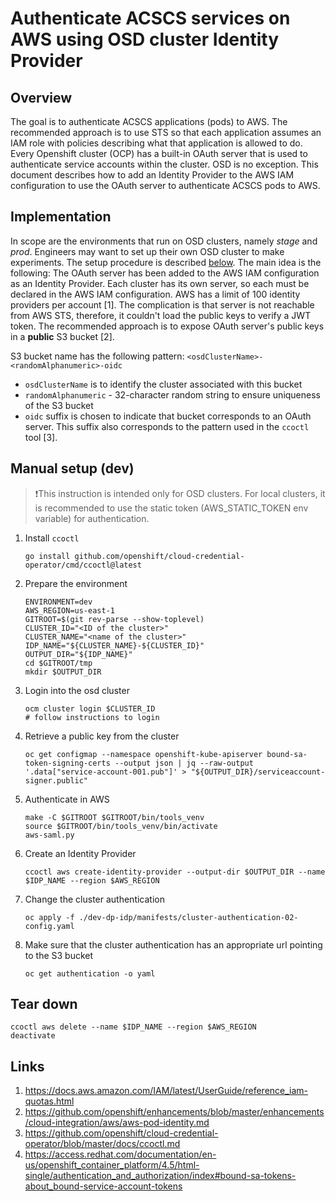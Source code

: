 # Authenticate ACSCS services on AWS using OSD cluster Identity Provider

## Overview
The goal is to authenticate ACSCS applications (pods) to AWS. The recommended approach is to use STS so that each application assumes an IAM role with policies describing what that application is allowed to do.
Every Openshift cluster (OCP) has a built-in OAuth server that is used to authenticate service accounts within the cluster. OSD is no exception. This document describes how to add an Identity Provider to the AWS IAM configuration to use the OAuth server to authenticate ACSCS pods to AWS.

## Implementation
In scope are the environments that run on OSD clusters, namely _stage_ and _prod_. Engineers may want to set up their own OSD cluster to make experiments. The setup procedure is described [below](#manual-setup-dev).
The main idea is the following: The OAuth server has been added to the AWS IAM configuration as an Identity Provider. Each cluster has its own server, so each must be declared in the AWS IAM configuration. AWS has a limit of 100 identity providers per account [1].
The complication is that server is not reachable from AWS STS, therefore, it couldn't load the public keys to verify a JWT token. The recommended approach is to expose OAuth server's public keys in a **public** S3 bucket [2].

S3 bucket name has the following pattern: `<osdClusterName>-<randomAlphanumeric>-oidc`
- `osdClusterName` is to identify the cluster associated with this bucket
- `randomAlphanumeric` - 32-character random string to ensure uniqueness of the S3 bucket
- `oidc` suffix is chosen to indicate that bucket corresponds to an OAuth server. This suffix also corresponds to the pattern used in the `ccoctl` tool [3].

## Manual setup (dev)
> ❗️This instruction is intended only for OSD clusters. For local clusters, it is recommended to use the static token (AWS_STATIC_TOKEN env variable) for authentication.

1. Install `ccoctl`
   ```shell
   go install github.com/openshift/cloud-credential-operator/cmd/ccoctl@latest
   ```
1. Prepare the environment
    ```shell
    ENVIRONMENT=dev
    AWS_REGION=us-east-1
    GITROOT=$(git rev-parse --show-toplevel)
    CLUSTER_ID="<ID of the cluster>"
    CLUSTER_NAME="<name of the cluster>"
    IDP_NAME="${CLUSTER_NAME}-${CLUSTER_ID}"
    OUTPUT_DIR="${IDP_NAME}"
    cd $GITROOT/tmp
    mkdir $OUTPUT_DIR
    ```
1. Login into the osd cluster
    ```shell
    ocm cluster login $CLUSTER_ID
    # follow instructions to login
    ```
1. Retrieve a public key from the cluster
    ```shell
    oc get configmap --namespace openshift-kube-apiserver bound-sa-token-signing-certs --output json | jq --raw-output '.data["service-account-001.pub"]' > "${OUTPUT_DIR}/serviceaccount-signer.public"
    ```
1. Authenticate in AWS
    ```saml
    make -C $GITROOT $GITROOT/bin/tools_venv
    source $GITROOT/bin/tools_venv/bin/activate
    aws-saml.py
    ```
1. Create an Identity Provider
    ```shell
    ccoctl aws create-identity-provider --output-dir $OUTPUT_DIR --name $IDP_NAME --region $AWS_REGION
    ```
1. Change the cluster authentication
    ```shell
    oc apply -f ./dev-dp-idp/manifests/cluster-authentication-02-config.yaml
    ```
1. Make sure that the cluster authentication has an appropriate url pointing to the S3 bucket
    ```shell
    oc get authentication -o yaml
    ```

## Tear down
```shell
ccoctl aws delete --name $IDP_NAME --region $AWS_REGION
deactivate
```

## Links
1. https://docs.aws.amazon.com/IAM/latest/UserGuide/reference_iam-quotas.html
1. https://github.com/openshift/enhancements/blob/master/enhancements/cloud-integration/aws/aws-pod-identity.md
1. https://github.com/openshift/cloud-credential-operator/blob/master/docs/ccoctl.md
1. https://access.redhat.com/documentation/en-us/openshift_container_platform/4.5/html-single/authentication_and_authorization/index#bound-sa-tokens-about_bound-service-account-tokens
